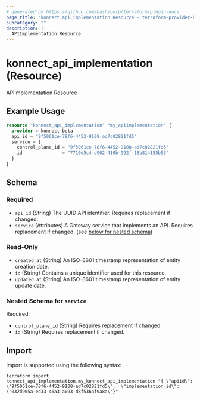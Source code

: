 ```yaml
---
# generated by https://github.com/hashicorp/terraform-plugin-docs
page_title: "konnect_api_implementation Resource - terraform-provider-konnect-beta"
subcategory: ""
description: |-
  APIImplementation Resource
---
```


# konnect_api_implementation (Resource)

APIImplementation Resource

## Example Usage

```terraform
resource "konnect_api_implementation" "my_apiimplementation" {
  provider = konnect-beta
  api_id = "9f5061ce-78f6-4452-9108-ad7c02821fd5"
  service = {
    control_plane_id = "9f5061ce-78f6-4452-9108-ad7c02821fd5"
    id               = "7710d5c4-d902-410b-992f-18b814155b53"
  }
}
```

<!-- schema generated by tfplugindocs -->
## Schema

### Required

- `api_id` (String) The UUID API identifier. Requires replacement if changed.
- `service` (Attributes) A Gateway service that implements an API. Requires replacement if changed. (see [below for nested schema](#nestedatt--service))

### Read-Only

- `created_at` (String) An ISO-8601 timestamp representation of entity creation date.
- `id` (String) Contains a unique identifier used for this resource.
- `updated_at` (String) An ISO-8601 timestamp representation of entity update date.

<a id="nestedatt--service"></a>
### Nested Schema for `service`

Required:

- `control_plane_id` (String) Requires replacement if changed.
- `id` (String) Requires replacement if changed.

## Import

Import is supported using the following syntax:

```shell
terraform import konnect_api_implementation.my_konnect_api_implementation "{ \"apiid\": \"9f5061ce-78f6-4452-9108-ad7c02821fd5\",  \"implementation_id\": \"032d905a-ed33-46a3-a093-d8f536af9a8a\"}"
```
